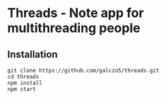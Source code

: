 # Threads - Note app for multithreading people

## Installation

```
git clone https://github.com/galczo5/threads.git
cd threads
npm install
npm start
```

